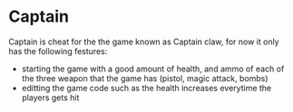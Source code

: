 # Captain

Captain is cheat for the the game known as Captain claw, for now it only has the following festures:

- starting the game with a good amount of health, and ammo of each of the three weapon that the game has (pistol, magic attack, bombs)
- editting the game code such as the health increases everytime the players gets hit
